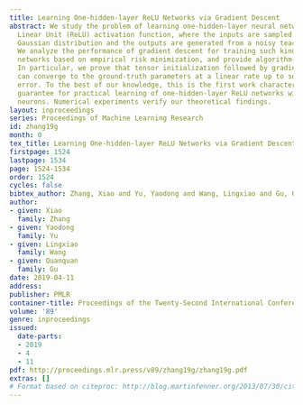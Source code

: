 ```yaml
---
title: Learning One-hidden-layer ReLU Networks via Gradient Descent
abstract: We study the problem of learning one-hidden-layer neural networks with Rectified
  Linear Unit (ReLU) activation function, where the inputs are sampled from standard
  Gaussian distribution and the outputs are generated from a noisy teacher network.
  We analyze the performance of gradient descent for training such kind of neural
  networks based on empirical risk minimization, and provide algorithm-dependent guarantees.
  In particular, we prove that tensor initialization followed by gradient descent
  can converge to the ground-truth parameters at a linear rate up to some statistical
  error. To the best of our knowledge, this is the first work characterizing the recovery
  guarantee for practical learning of one-hidden-layer ReLU networks with multiple
  neurons. Numerical experiments verify our theoretical findings.
layout: inproceedings
series: Proceedings of Machine Learning Research
id: zhang19g
month: 0
tex_title: Learning One-hidden-layer ReLU Networks via Gradient Descent
firstpage: 1524
lastpage: 1534
page: 1524-1534
order: 1524
cycles: false
bibtex_author: Zhang, Xiao and Yu, Yaodong and Wang, Lingxiao and Gu, Quanquan
author:
- given: Xiao
  family: Zhang
- given: Yaodong
  family: Yu
- given: Lingxiao
  family: Wang
- given: Quanquan
  family: Gu
date: 2019-04-11
address: 
publisher: PMLR
container-title: Proceedings of the Twenty-Second International Conference on Artificial Intelligence and Statistics
volume: '89'
genre: inproceedings
issued:
  date-parts:
  - 2019
  - 4
  - 11
pdf: http://proceedings.mlr.press/v89/zhang19g/zhang19g.pdf
extras: []
# Format based on citeproc: http://blog.martinfenner.org/2013/07/30/citeproc-yaml-for-bibliographies/
---
```

